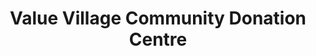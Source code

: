 ---
title: "Value Village Community Donation Centre"
url: /calgary/value-village-community-donation-centre/
shop: charity
---